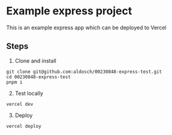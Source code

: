 # Example express project

This is an example express app which can be deployed to Vercel

## Steps

1. Clone and install

```
git clone git@github.com:aldosch/00230848-express-test.git
cd 00230848-express-test
pnpm i
```

2. Test locally

```
vercel dev
```

3. Deploy

```
vercel deploy
```
